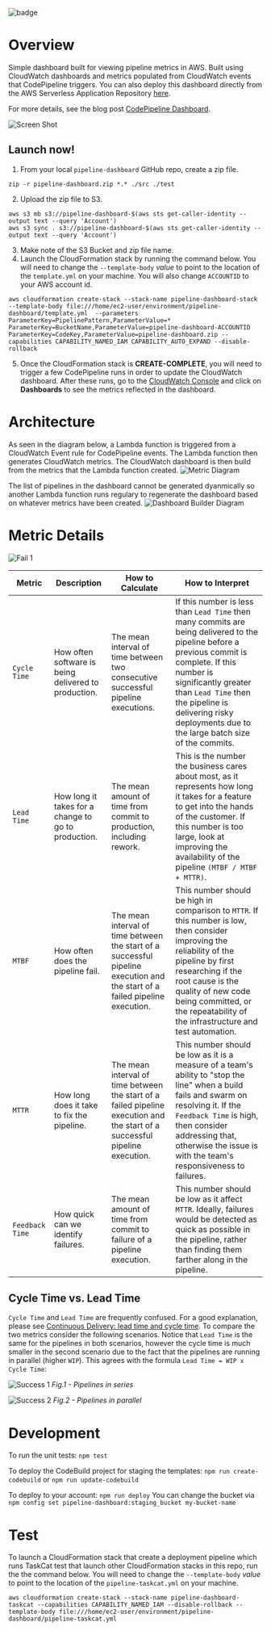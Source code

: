 ![badge](https://codebuild.us-east-1.amazonaws.com/badges?uuid=eyJlbmNyeXB0ZWREYXRhIjoid1JPbWN0clZOK2U5M3FPS1ZJRVhJbDRQOFErbjluRll5WTlsQUJyWklQWTZycTJsWk44anplbHdmNEVEeUIvd1loTUtILzh0MzFET3BpVFZ0UGhuV05vPSIsIml2UGFyYW1ldGVyU3BlYyI6InQxMk1WbXBmaXZuSnpwbGciLCJtYXRlcmlhbFNldFNlcmlhbCI6MX0%3D&branch=master)

# Overview
Simple dashboard built for viewing pipeline metrics in AWS.  Built using CloudWatch dashboards and metrics populated from CloudWatch events that CodePipeline triggers. You can also deploy this dashboard directly from the AWS Serverless Application Repository [here](https://serverlessrepo.aws.amazon.com/applications/arn:aws:serverlessrepo:us-east-1:923120264911:applications~pipeline-dashboard).

For more details, see the blog post [CodePipeline Dashboard](https://stelligent.com/2017/11/16/codepipeline-dashboard/).

![Screen Shot](https://github.com/stelligent/pipeline-dashboard/blob/master/docs/screen-shot.png)

## Launch now!

<!--Use the **Serverless Application Repository** to deploy in your account: [Deploy Now](https://serverlessrepo.aws.amazon.com/#/applications/arn:aws:serverlessrepo:us-east-1:923120264911:applications~pipeline-dashboard)-->

1. From your local `pipeline-dashboard` GitHub repo, create a zip file.
```
zip -r pipeline-dashboard.zip *.* ./src ./test
```
2. Upload the zip file to S3.

```
aws s3 mb s3://pipeline-dashboard-$(aws sts get-caller-identity --output text --query 'Account')
aws s3 sync . s3://pipeline-dashboard-$(aws sts get-caller-identity --output text --query 'Account')
```
3. Make note of the S3 Bucket and zip file name.
4. Launch the CloudFormation stack by running the command below. You will need to change the `--template-body` *value* to point to the location of the `template.yml` on your machine. You will also change `ACCOUNTID` to your AWS account id.
```
aws cloudformation create-stack --stack-name pipeline-dashboard-stack --template-body file:///home/ec2-user/environment/pipeline-dashboard/template.yml  --parameters ParameterKey=PipelinePattern,ParameterValue=* ParameterKey=BucketName,ParameterValue=pipeline-dashboard-ACCOUNTID ParameterKey=CodeKey,ParameterValue=pipeline-dashboard.zip --capabilities CAPABILITY_NAMED_IAM CAPABILITY_AUTO_EXPAND --disable-rollback
```
5. Once the CloudFormation stack is **CREATE-COMPLETE**, you will need to trigger a few CodePipeline runs in order to update the CloudWatch dashboard. After these runs, go to the [CloudWatch Console](https://console.aws.amazon.com/cloudwatch) and click on **Dashboards** to see the metrics reflected in the dashboard. 

# Architecture

As seen in the diagram below, a Lambda function is triggered from a CloudWatch Event rule for CodePipeline events.  The Lambda function then generates CloudWatch metrics.  The CloudWatch dashboard is then build from the metrics that the Lambda function created.
![Metric Diagram](docs/pipeline-dashboard.png)

The list of pipelines in the dashboard cannot be generated dyanmically so another Lambda function runs regulary to regenerate the dashboard based on whatever metrics have been created.
![Dashboard Builder Diagram](docs/pipeline-dashboard-builder.png)


# Metric Details

![Fail 1](docs/pipeline-dashboard-fail-1.png)

| Metric | Description | How to Calculate | How to Interpret |
| -------| ----------- | ---------------- | ---------------- |
| `Cycle Time` | How often software is being delivered to production.  | The mean interval of time between two consecutive successful pipeline executions. | If this number is less than `Lead Time` then many commits are being delivered to the pipeline before a previous commit is complete.  If this number is significantly greater than `Lead Time` then the pipeline is delivering risky deployments due to the large batch size of the commits. |
| `Lead Time` | How long it takes for a change to go to production.  | The mean amount of time from commit to production, including rework. | This is the number the business cares about most, as it represents how long it takes for a feature to get into the hands of the customer.  If this number is too large, look at improving the availability of the pipeline `(MTBF / MTBF + MTTR)`. |
| `MTBF` | How often does the pipeline fail.  | The mean interval of time between the start of a successful pipeline execution and the start of a failed pipeline execution.| This number should be high in comparison to `MTTR`.  If this number is low, then consider improving the reliability of the pipeline by first researching if the root cause is the quality of new code being committed, or the repeatability of the infrastructure and test automation. |
| `MTTR` | How long does it take to fix the pipeline.  | The mean interval of time between the start of a failed pipeline execution and the start of a successful pipeline execution.| This number should be low as it is a measure of a team's ability to "stop the line" when a build fails and swarm on resolving it. If the `Feedback Time` is high, then consider addressing that, otherwise the issue is with the team's responsiveness to failures.|
| `Feedback Time` | How quick can we identify failures.  | The mean amount of time from commit to failure of a pipeline execution.  | This number should be low as it affect `MTTR`.  Ideally, failures would be detected as quick as possible in the pipeline, rather than finding them farther along in the pipeline.  |

## Cycle Time vs. Lead Time
`Cycle Time` and `Lead Time` are frequently confused.  For a good explanation, please see [Continuous Delivery: lead time and cycle time](http://www.caroli.org/continuous-delivery-lead-time-and-cycle-time/).  To compare the two metrics consider the following scenarios.  Notice that `Lead Time` is the same for the pipelines in both scenarios, however the cycle time is much smaller in the second scenario due to the fact that the pipelines are running in parallel (higher `WIP`).  This agrees with the formula `Lead Time = WIP x Cycle Time`:

![Success 1](docs/pipeline-dashboard-success-1.png)
*Fig.1 - Pipelines in series*

![Success 2](docs/pipeline-dashboard-success-2.png)
*Fig.2 - Pipelines in parallel*


# Development

To run the unit tests: `npm test`

To deploy the CodeBuild project for staging the templates: `npm run create-codebuild` or `npm run update-codebuild`

To deploy to your account: `npm run deploy`
You can change the bucket via `npm config set pipeline-dashboard:staging_bucket my-bucket-name`

# Test

To launch a CloudFormation stack that create a deployment pipeline which runs TaskCat test that launch other CloudFormation stacks in this repo, run the the command below. You will need to change the `--template-body` *value* to point to the location of the `pipeline-taskcat.yml` on your machine. 
```
aws cloudformation create-stack --stack-name pipeline-dashboard-taskcat --capabilities CAPABILITY_NAMED_IAM --disable-rollback --template-body file:///home/ec2-user/environment/pipeline-dashboard/pipeline-taskcat.yml
```

